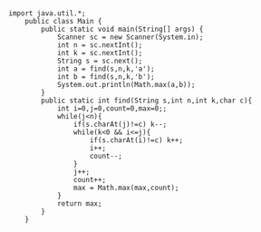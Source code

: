 ##
    import java.util.*;
        public class Main {
            public static void main(String[] args) {
                Scanner sc = new Scanner(System.in);
                int n = sc.nextInt();
                int k = sc.nextInt();
                String s = sc.next();
                int a = find(s,n,k,'a');
                int b = find(s,n,k,'b');
                System.out.println(Math.max(a,b));
            }
            public static int find(String s,int n,int k,char c){
                int i=0,j=0,count=0,max=0;;
                while(j<n){
                    if(s.charAt(j)!=c) k--;
                    while(k<0 && i<=j){
                        if(s.charAt(i)!=c) k++;
                        i++;
                        count--;
                    }
                    j++;
                    count++;
                    max = Math.max(max,count);
                }
                return max;
            }
        }